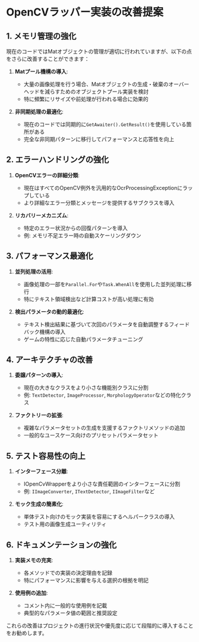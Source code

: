 # OpenCVラッパー実装の改善提案

## 1. メモリ管理の強化

現在のコードではMatオブジェクトの管理が適切に行われていますが、以下の点をさらに改善することができます：

1. **Matプール機構の導入**:
   - 大量の画像処理を行う場合、Matオブジェクトの生成・破棄のオーバーヘッドを減らすためのオブジェクトプール実装を検討
   - 特に頻繁にリサイズや前処理が行われる場合に効果的

2. **非同期処理の最適化**:
   - 現在のコードでは同期的に`GetAwaiter().GetResult()`を使用している箇所がある
   - 完全な非同期パターンに移行してパフォーマンスと応答性を向上

## 2. エラーハンドリングの強化

1. **OpenCVエラーの詳細分類**:
   - 現在はすべてのOpenCV例外を汎用的なOcrProcessingExceptionにラップしている
   - より詳細なエラー分類とメッセージを提供するサブクラスを導入

2. **リカバリーメカニズム**:
   - 特定のエラー状況からの回復パターンを導入
   - 例: メモリ不足エラー時の自動スケーリングダウン

## 3. パフォーマンス最適化

1. **並列処理の活用**:
   - 画像処理の一部を`Parallel.For`や`Task.WhenAll`を使用した並列処理に移行
   - 特にテキスト領域検出など計算コストが高い処理に有効

2. **検出パラメータの動的最適化**:
   - テキスト検出結果に基づいて次回のパラメータを自動調整するフィードバック機構の導入
   - ゲームの特性に応じた自動パラメータチューニング

## 4. アーキテクチャの改善

1. **委譲パターンの導入**:
   - 現在の大きなクラスをより小さな機能別クラスに分割
   - 例: `TextDetector`, `ImageProcessor`, `MorphologyOperator`などの特化クラス

2. **ファクトリーの拡張**:
   - 複雑なパラメータセットの生成を支援するファクトリメソッドの追加
   - 一般的なユースケース向けのプリセットパラメータセット

## 5. テスト容易性の向上

1. **インターフェース分離**:
   - IOpenCvWrapperをより小さな責任範囲のインターフェースに分割
   - 例: `IImageConverter`, `ITextDetector`, `IImageFilter`など

2. **モック生成の簡素化**:
   - 単体テスト向けのモック実装を容易にするヘルパークラスの導入
   - テスト用の画像生成ユーティリティ

## 6. ドキュメンテーションの強化

1. **実装メモの充実**:
   - 各メソッドでの実装の決定理由を記録
   - 特にパフォーマンスに影響を与える選択の根拠を明記

2. **使用例の追加**:
   - コメント内に一般的な使用例を記載
   - 典型的なパラメータ値の範囲と推奨設定

これらの改善はプロジェクトの進行状況や優先度に応じて段階的に導入することをお勧めします。